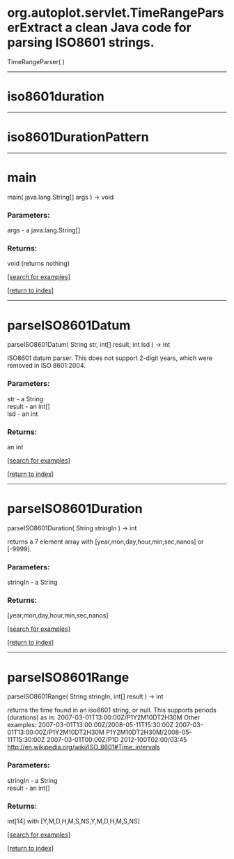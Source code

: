 # org.autoplot.servlet.TimeRangeParserExtract a clean Java code for parsing ISO8601 strings.
TimeRangeParser( )


***
<a name="iso8601duration"></a>
# iso8601duration



***
<a name="iso8601DurationPattern"></a>
# iso8601DurationPattern



***
<a name="main"></a>
# main
main( java.lang.String[] args ) &rarr; void



### Parameters:
args - a java.lang.String[]

### Returns:
void (returns nothing)


<a href="https://github.com/autoplot/dev/search?q=main&unscoped_q=main">[search for examples]</a>

<a href="https://github.com/autoplot/documentation/blob/master/javadoc/index-all.md">[return to index]</a>

***
<a name="parseISO8601Datum"></a>
# parseISO8601Datum
parseISO8601Datum( String str, int[] result, int lsd ) &rarr; int

ISO8601 datum parser.  This does not support 2-digit years, which
 were removed in ISO 8601:2004.

### Parameters:
str - a String
<br>result - an int[]
<br>lsd - an int

### Returns:
an int


<a href="https://github.com/autoplot/dev/search?q=parseISO8601Datum&unscoped_q=parseISO8601Datum">[search for examples]</a>

<a href="https://github.com/autoplot/documentation/blob/master/javadoc/index-all.md">[return to index]</a>

***
<a name="parseISO8601Duration"></a>
# parseISO8601Duration
parseISO8601Duration( String stringIn ) &rarr; int

returns a 7 element array with [year,mon,day,hour,min,sec,nanos] or [-9999].

### Parameters:
stringIn - a String

### Returns:
[year,mon,day,hour,min,sec,nanos]

<a href="https://github.com/autoplot/dev/search?q=parseISO8601Duration&unscoped_q=parseISO8601Duration">[search for examples]</a>

<a href="https://github.com/autoplot/documentation/blob/master/javadoc/index-all.md">[return to index]</a>

***
<a name="parseISO8601Range"></a>
# parseISO8601Range
parseISO8601Range( String stringIn, int[] result ) &rarr; int

returns the time found in an iso8601 string, or null.  This supports
 periods (durations) as in: 2007-03-01T13:00:00Z/P1Y2M10DT2H30M
 Other examples:
   2007-03-01T13:00:00Z/2008-05-11T15:30:00Z
   2007-03-01T13:00:00Z/P1Y2M10DT2H30M
   P1Y2M10DT2H30M/2008-05-11T15:30:00Z
   2007-03-01T00:00Z/P1D
   2012-100T02:00/03:45
 http://en.wikipedia.org/wiki/ISO_8601#Time_intervals

### Parameters:
stringIn - a String
<br>result - an int[]

### Returns:
int[14] with [Y,M,D,H,M,S,NS,Y,M,D,H,M,S,NS]

<a href="https://github.com/autoplot/dev/search?q=parseISO8601Range&unscoped_q=parseISO8601Range">[search for examples]</a>

<a href="https://github.com/autoplot/documentation/blob/master/javadoc/index-all.md">[return to index]</a>

